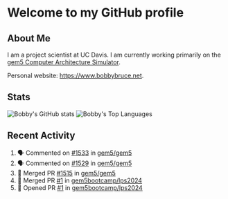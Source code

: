 # Welcome to my GitHub profile

## About Me

I am a project scientist at UC Davis. I am currently working primarily on the [gem5 Computer Architecture Simulator](https://github.com/gem5).

Personal website: <https://www.bobbybruce.net>.

## Stats

![Bobby's GitHub stats](https://github-readme-stats.vercel.app/api?username=bobbyrbruce&show_icons=true&theme=responsive&include_all_commits=true&count_private=true&show=reviews&disable_animations=true)
![Bobby's Top Languages ](https://github-readme-stats.vercel.app/api/top-langs/?username=bobbyrbruce&layout=compact&theme=responsive&count_private=true&langs_count=10&disable_animations=true)

## Recent Activity

<!--START_SECTION:activity-->
1. 🗣 Commented on [#1533](https://github.com/gem5/gem5/pull/1533#issuecomment-2329547901) in [gem5/gem5](https://github.com/gem5/gem5)
2. 🗣 Commented on [#1529](https://github.com/gem5/gem5/issues/1529#issuecomment-2329522299) in [gem5/gem5](https://github.com/gem5/gem5)
3. 🎉 Merged PR [#1515](https://github.com/gem5/gem5/pull/1515) in [gem5/gem5](https://github.com/gem5/gem5)
4. 🎉 Merged PR [#1](https://github.com/gem5bootcamp/lps2024/pull/1) in [gem5bootcamp/lps2024](https://github.com/gem5bootcamp/lps2024)
5. 💪 Opened PR [#1](https://github.com/gem5bootcamp/lps2024/pull/1) in [gem5bootcamp/lps2024](https://github.com/gem5bootcamp/lps2024)
<!--END_SECTION:activity-->
